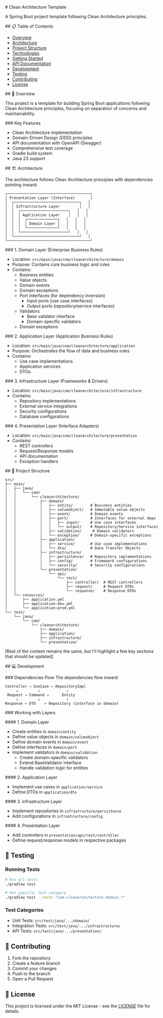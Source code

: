 \# Clean Architecture Template

A Spring Boot project template following Clean Architecture principles.

\## 📋 Table of Contents
- [Overview](#overview)
- [Architecture](#architecture)
- [Project Structure](#project-structure)
- [Technologies](#technologies)
- [Getting Started](#getting-started)
- [API Documentation](#api-documentation)
- [Development](#development)
- [Testing](#testing)
- [Contributing](#contributing)
- [License](#license)

\## 🎯 Overview

This project is a template for building Spring Boot applications following Clean Architecture principles, focusing on separation of concerns and maintainability.

\### Key Features
- Clean Architecture implementation
- Domain-Driven Design (DDD) principles
- API documentation with OpenAPI (Swagger)
- Comprehensive test coverage
- Gradle build system
- Java 23 support

\## 🏗 Architecture

The architecture follows Clean Architecture principles with dependencies pointing inward:

```
┌──────────────────────────────────────┐
│ Presentation Layer (Interface)       │
│  ┌──────────────────────────────┐   │
│  │ Infrastructure Layer         │   │
│  │  ┌──────────────────────┐   │   │
│  │  │ Application Layer    │   │   │
│  │  │  ┌──────────────┐   │   │   │
│  │  │  │ Domain Layer │   │   │   │
│  │  │  └──────────────┘   │   │   │
│  │  └──────────────────────┘   │   │
│  └──────────────────────────────┘   │
└──────────────────────────────────────┘
```

\### 1. Domain Layer (Enterprise Business Rules)
- Location: `src/main/java/com/cleanarchitecture/domain`
- Purpose: Contains core business logic and rules
- Contains:
  - Business entities
  - Value objects
  - Domain events
  - Domain exceptions
  - Port interfaces (for dependency inversion)
    - Input ports (use case interfaces)
    - Output ports (repository/service interfaces)
  - Validators
    - Base validator interface
    - Domain-specific validators
  - Domain exceptions

\### 2. Application Layer (Application Business Rules)
- Location: `src/main/java/com/cleanarchitecture/application`
- Purpose: Orchestrates the flow of data and business rules
- Contains:
  - Use case implementations
  - Application services
  - DTOs

\### 3. Infrastructure Layer (Frameworks & Drivers)
- Location: `src/main/java/com/cleanarchitecture/infrastructure`
- Contains:
  - Repository implementations
  - External service integrations
  - Security configurations
  - Database configurations

\### 4. Presentation Layer (Interface Adapters)
- Location: `src/main/java/com/cleanarchitecture/presentation`
- Contains:
  - REST controllers
  - Request/Response models
  - API documentation
  - Exception handlers

\## 📁 Project Structure

```
src/
├── main/
│   ├── java/
│   │   └── com/
│   │       └── cleanarchitecture/
│   │           ├── domain/
│   │           │   ├── entity/        # Business entities
│   │           │   ├── valueobject/   # Immutable value objects
│   │           │   ├── event/         # Domain events
│   │           │   ├── port/          # Interfaces for external deps
│   │           │   │   ├── input/     # Use case interfaces
│   │           │   │   └── output/    # Repository/Service interfaces
│   │           │   ├── validation/     # Domain validators
│   │           │   └── exception/     # Domain-specific exceptions
│   │           ├── application/
│   │           │   ├── service/       # Use case implementations
│   │           │   └── dto/           # Data Transfer Objects
│   │           ├── infrastructure/
│   │           │   ├── persistence/   # Repository implementations
│   │           │   ├── config/        # Framework configurations
│   │           │   └── security/      # Security configurations
│   │           └── presentation/
│   │               └── api/
│   │                   └── rest/
│   │                       ├── controller/  # REST controllers
│   │                       ├── request/     # Request DTOs
│   │                       └── response/    # Response DTOs
│   └── resources/
│       ├── application.yml
│       ├── application-dev.yml
│       └── application-prod.yml
└── test/
    └── java/
        └── com/
            └── cleanarchitecture/
                ├── domain/
                ├── application/
                ├── infrastructure/
                └── presentation/
```

[Rest of the content remains the same, but I'll highlight a few key sections that should be updated]

\## 💻 Development

\### Dependencies Flow
The dependencies flow inward:
```
Controller → UseCase ← RepositoryImpl
     ↓         ↓            ↓
 Request → Command →      Entity
     ↓         ↓            ↑
Response ← DTO    ← Repository (interface in domain)
```

\### Working with Layers

\#### 1. Domain Layer
- Create entities in `domain/entity`
- Define value objects in `domain/valueobject`
- Define domain events in `domain/event`
- Define interfaces in `domain/port`
- Implement validators in `domain/validation`
  - Create domain-specific validators
  - Extend BaseValidator interface
  - Handle validation logic for entities

\#### 2. Application Layer
- Implement use cases in `application/service`
- Define DTOs in `application/dto`

\#### 3. Infrastructure Layer
- Implement repositories in `infrastructure/persistence`
- Add configurations in `infrastructure/config`

\#### 4. Presentation Layer
- Add controllers in `presentation/api/rest/controller`
- Define request/response models in respective packages

## 🧪 Testing

### Running Tests
```bash
# Run all tests
./gradlew test

# Run specific test category
./gradlew test --tests "com.cleanarchitecture.domain.*"
```

### Test Categories
- Unit Tests: `src/test/java/.../domain/`
- Integration Tests: `src/test/java/.../infrastructure/`
- API Tests: `src/test/java/.../presentation/`

## 🤝 Contributing

1. Fork the repository
2. Create a feature branch
3. Commit your changes
4. Push to the branch
5. Open a Pull Request

## 📄 License

This project is licensed under the MIT License - see the [LICENSE](LICENSE) file for details.